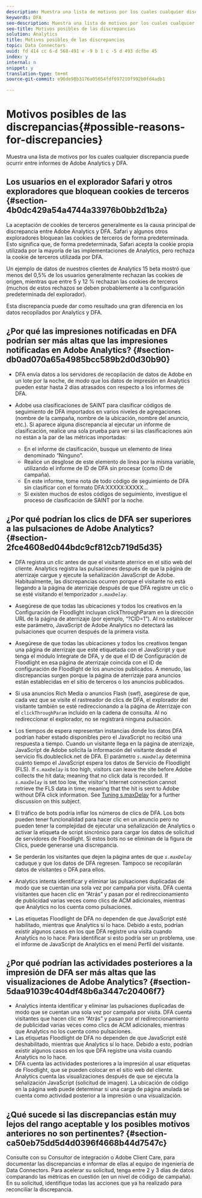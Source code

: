 ```yaml
---
description: Muestra una lista de motivos por los cuales cualquier discrepancia puede ocurrir entre informes de Adobe Analytics y DFA.
keywords: DFA
seo-description: Muestra una lista de motivos por los cuales cualquier discrepancia puede ocurrir entre informes de Adobe Analytics y DFA.
seo-title: Motivos posibles de las discrepancias
solution: Analytics
title: Motivos posibles de las discrepancias
topic: Data Connectors
uuid: fd 414 cc 6-d 568-491 e -9 b 1 c -5 d 493 dcfbe 45
index: y
internal: n
snippet: y
translation-type: tm+mt
source-git-commit: e96de98b3176a05654fdf697210f992b0fd4adb1

---
```



# Motivos posibles de las discrepancias{#possible-reasons-for-discrepancies}

Muestra una lista de motivos por los cuales cualquier discrepancia puede ocurrir entre informes de Adobe Analytics y DFA.

## Los usuarios en el explorador Safari y otros exploradores que bloquean cookies de terceros {#section-4b0dc429a54a4744a33976b0bb2d1b2a}

La aceptación de cookies de terceros generalmente es la causa principal de discrepancia entre Adobe Analytics y DFA. Safari y algunos otros exploradores bloquean las cookies de terceros de forma predeterminada. Esto significa que, de forma predeterminada, Safari acepta la cookie propia utilizada por la mayoría de las implementaciones de Analytics, pero rechaza la cookie de terceros utilizada por DFA.

Un ejemplo de datos de nuestros clientes de Analytics 15 beta mostró que menos del 0,5% de los usuarios generalmente rechazan las cookies de origen, mientras que entre 5 y 12 % rechazan las cookies de terceros (muchos de estos rechazos se deben probablemente a la configuración predeterminada del explorador).

Esta discrepancia puede dar como resultado una gran diferencia en los datos recopilados por Analytics y DFA.

## ¿Por qué las impresiones notificadas en DFA podrían ser más altas que las impresiones notificadas en Adobe Analytics? {#section-db0ad070a65a4985bcc589b2d0d30b90}

* DFA envía datos a los servidores de recopilación de datos de Adobe en un lote por la noche, de modo que los datos de impresión en Analytics pueden estar hasta 2 días atrasados con respecto a los informes de DFA.
* Adobe usa clasificaciones de SAINT para clasificar códigos de seguimiento de DFA importados en varios niveles de agregaciones (nombre de la campaña, nombre de la ubicación, nombre del anuncio, etc.). Si aparece alguna discrepancia al ejecutar un informe de clasificación, realice una sola prueba para ver si las clasificaciones aún no están a la par de las métricas importadas:

   * En el informe de clasificación, busque un elemento de línea denominado “Ninguno”.
   * Realice un desglose de este elemento de línea por la misma variable, utilizando el informe de ID de DFA sin procesar (como ID de campaña).
   * En este informe, tome nota de todo código de seguimiento de DFA sin clasificar con el formato DFA:XXXXX:XXXXX...
   * Si existen muchos de estos códigos de seguimiento, investigue el proceso de clasificación de SAINT por la noche.

## ¿Por qué podrían los clics de DFA ser superiores a las pulsaciones de Adobe Analytics? {#section-2fce4608ed044bdc9cf812cb719d5d35}

* DFA registra un clic antes de que el visitante aterrice en el sitio web del cliente. Analytics registra las pulsaciones después de que la página de aterrizaje cargue y ejecute la señalización JavaScript de Adobe. Habitualmente, las discrepancias ocurren porque el visitante no está llegando a la página de aterrizaje después de que DFA registre un clic o se esté visitando el temporizador *`s.maxDelay`*.
* Asegúrese de que todas las ubicaciones y todos los creativos en la Configuración de Floodlight incluyan clickThroughParam en la dirección URL de la página de aterrizaje (por ejemplo, “?CID=1”). Al no establecer este parámetro, JavaScript de Adobe Analytics no detectará las pulsaciones que ocurren después de la primera visita.
* Asegúrese de que todas las ubicaciones y todos los creativos tengan una página de aterrizaje que esté etiquetada con el JavaScript y que tenga el módulo Integrate de DFA, y de que el ID de Configuración de Floodlight en esa página de aterrizaje coincida con el ID de configuración de Floodlight de los anuncios publicados. A menudo, las discrepancias surgen porque la página de aterrizaje para anuncios están establecidas en el sitio de terceros o los anuncios publicados.
* Si usa anuncios Rich Media o anuncios Flash (swf), asegúrese de que, cada vez que se visite el rastreador de clics de DFA, el explorador del visitante también se esté redireccionando a la página de Aterrizaje con el `clickThroughParam` incluido en la cadena de consulta. Al no redireccionar el explorador, no se registrará ninguna pulsación.
* Los tiempos de espera representan instancias donde los datos DFA podrían haber estado disponibles pero el JavaScript no recibió una respuesta a tiempo. Cuando un visitante llega en la página de aterrizaje, JavaScript de Adobe solicita la información del visitante desde el servicio fls.doubleclick.net de DFA. El parámetro *`s.maxDelay`* determina cuánto tiempo el JavaScript espera los datos de Servicio de Floodlight (FLS). If *`s.maxDelay`* is too high, visitors can leave the site before Adobe collects the hit data; meaning that no click data is recorded. If *`s.maxDelay`* is set too low, the visitor's Internet connection cannot retrieve the FLS data in time; meaning that the hit is sent to Adobe without DFA click information. See [Tuning s.maxDelay](../../dfa-data-connector-analytics/dfa-integration/dfa-tuning-s-maxlelay.md#concept-6deb28eee18e414db220d6009d449f0d) for a further discussion on this subject.

* El tráfico de bots podría inflar los números de clics de DFA. Los bots pueden tener funcionalidad para hacer clic en un anuncio pero no pueden tener la complejidad de ejecutar una señalización de Analytics o activar la etiqueta de script sincrónico para cargar los datos de solicitud de servidores de Floodlight. Si estos bots no se eliminan de la figura de Clics, puede generarse una discrepancia.
* Se perderán los visitantes que dejen la página antes de que *`s.maxDelay`* caduque y que los datos de DFA regresen. Tampoco se recopilarán datos de visitantes o DFA para ellos.
* Analytics intenta identificar y eliminar las pulsaciones duplicadas de modo que se cuentan una sola vez por campaña por visita. DFA cuenta visitantes que hacen clic en “Atrás” y pasan por el redireccionamiento de publicidad varias veces como clics de ACM adicionales, mientras que Analytics no los cuenta como pulsaciones.
* Las etiquetas Floodlight de DFA no dependen de que JavaScript esté habilitado, mientras que Analytics sí lo hace. Debido a esto, podrían existir algunos casos en los que DFA registre una visita cuando Analytics no lo hace. Para identificar si esto podría ser un problema, use el informe de JavaScript de Analytics en el menú Perfil del visitante.

## ¿Por qué podrían las actividades posteriores a la impresión de DFA ser más altas que las visualizaciones de Adobe Analytics? {#section-5daa91039c404df48b6a3447c20406f7}

* Analytics intenta identificar y eliminar las pulsaciones duplicadas de modo que se cuentan una sola vez por campaña por visita. DFA cuenta visitantes que hacen clic en “Atrás” y pasan por el redireccionamiento de publicidad varias veces como clics de ACM adicionales, mientras que Analytics no los cuenta como pulsaciones.
* Las etiquetas Floodlight de DFA no dependen de que JavaScript esté deshabilitado, mientras que Analytics sí lo hace. Debido a esto, podrían existir algunos casos en los que DFA registre una visita cuando Analytics no lo hace. 
* DFA cuenta las actividades posteriores a la impresión al usar etiquetas de Floodlight, que se pueden colocar en el sitio web del cliente. Analytics cuenta las visualizaciones después de que se ejecuta la señalización JavaScript (solicitud de imagen). La ubicación de código en la página web puede determinar si una carga de página anulada se cuenta como actividad posterior a la impresión o una visualización.

## ¿Qué sucede si las discrepancias están muy lejos del rango aceptable y los posibles motivos anteriores no son pertinentes? {#section-ca50eb75dd5d4d0396f4668b44d7547c}

Consulte con su Consultor de integración o Adobe Client Care, para documentar las discrepancias e informar de ellas al equipo de ingeniería de Data Connectors. Para acelerar su solicitud, tenga entre 2 y 3 días de datos comparando las métricas en cuestión (en un nivel de código de campaña). En su solicitud, identifique todas las acciones que ya ha realizado para reconciliar la discrepancia.
